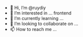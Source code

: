 - 👋 Hi, I’m @ruydiy
- 👀 I’m interested in ... frontend
- 🌱 I’m currently learning ...
- 💞️ I’m looking to collaborate on ...
- 📫 How to reach me ...

<!---
ruydiy/ruydiy is a ✨ special ✨ repository because its `README.md` (this file) appears on your GitHub profile.
You can click the Preview link to take a look at your changes.
--->

